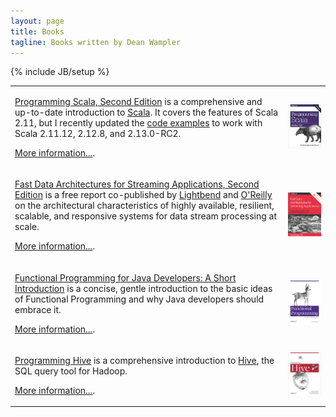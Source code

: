 ```yaml
---
layout: page
title: Books
tagline: Books written by Dean Wampler
---
```

{% include JB/setup %}

<table>
  <tr>
    <td>
      <p><a href="https://shop.oreilly.com/product/0636920033073.do" target="book">Programming Scala, Second Edition</a> is a comprehensive and up-to-date introduction to <a href="https://scala-lang.org" target="scala">Scala</a>. It covers the features of Scala 2.11, but I recently updated the <a href="https://github.com/deanwampler/prog-scala-2nd-ed-code-examples" target="code">code examples</a> to work with Scala 2.11.12, 2.12.8, and 2.13.0-RC2.</p>
      <p><a href="programmingscala2.html">More information...</a>.</p>
    </td>
    <td><a href="https://shop.oreilly.com/product/0636920033073.do" class="books-book" target="book">
      <img src="/assets/images/prog_scala_2ed_comp-quarter_size.jpg" alt="Programming Scala, Second Edition"/></a>
    </td>
  </tr>
  <tr>
    <td>
      <p><a href="https://lbnd.io/fast-data-book" target="book">Fast Data Architectures for Streaming Applications, Second Edition</a> is a free report co-published by <a href="https://lightbend.com" target="lightbend">Lightbend</a> and <a href="https://oreilly.com" target="oreilly">O'Reilly</a> on the architectural characteristics of highly available, resilient, scalable, and responsive systems for data stream processing at scale.</p>
      <p><a href="fd-arch-streaming.html">More information...</a>.</p>
    </td>
    <td><a href="https://lbnd.io/fast-data-book" class="books-book" target="book">
      <img src="/assets/images/FastDataArch-StreamingApps-2ndEd-256x337.png" alt="Fast Data Architectures for Streaming Applications, Second Edition"/></a>
    </td>
  </tr>
  <tr>
    <td>
      <p><a href="https://shop.oreilly.com/product/0636920021667.do" target="book">Functional Programming for Java Developers: A Short Introduction</a> is a concise, gentle introduction to the basic ideas of <span class="keyword">Functional Programming</span> and why Java developers should embrace it.</p>
      <p><a href="fpjava.html">More information...</a>.</p>
    </td>
    <td><a href="https://shop.oreilly.com/product/0636920021667.do" class="books-book" target="book">
      <img src="/assets/images/FPforJavaDevsCover_256x337.png" alt="Functional Programming for Java Developers"/></a>
    </td>
  </tr>
  <tr>
    <td>
      <p><a href="https://shop.oreilly.com/product/0636920023555.do" target="book">Programming Hive</a> is a comprehensive introduction to <a href="https://hive.apache.org" target="hive">Hive</a>, the SQL query tool for Hadoop.</p>
      <p><a href="programminghive.html">More information...</a>.</p>
    </td>
    <td><a href="https://shop.oreilly.com/product/0636920023555.do" class="books-book" target="book">
      <img src="/assets/images/prog_hive_mech_cover_front_252x331.png" alt="Programming Hive"/></a>
    </td>
  </tr>
</table>
